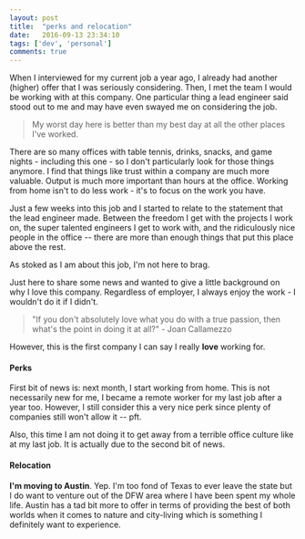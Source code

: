 ```yaml
---
layout: post
title:  "perks and relocation"
date:   2016-09-13 23:34:10
tags: ['dev', 'personal']
comments: true
---
```


When I interviewed for my current job a year ago, I already had another (higher) offer that I was seriously considering. Then, I met the team I would be working with at this company. One particular thing a lead engineer said stood out to me and may have even swayed me on considering the job.
<blockquote>My worst day here is better than my best day at all the other places I've worked.</blockquote>

There are so many offices with table tennis, drinks, snacks, and game nights - including this one - so I don't particularly look for those things anymore. I find that things like trust within a company are much more valuable. Output is much more important than hours at the office. Working from home isn't to do less work - it's to focus on the work you have.

Just a few weeks into this job and I started to relate to the statement that the lead engineer made. Between the freedom I get with the projects I work on, the super talented engineers I get to work with, and the ridiculously nice people in the office -- there are more than enough things that put this place above the rest.

As stoked as I am about this job, I'm not here to brag.

Just here to share some news and wanted to give a little background on why I love this company. Regardless of employer, I always enjoy the work - I wouldn't do it if I didn't.

<blockquote>"If you don't absolutely love what you do with a true passion, then what's the point in doing it at all?" - Joan Callamezzo</blockquote>
However, this is the first company I can say I really <strong>love</strong> working for.

<h4>Perks</h4>
First bit of news is: next month, I start working from home. This is not necessarily new for me, I became a remote worker for my last job after a year too. However, I still consider this a very nice perk since plenty of companies still won't allow it -- pft.

Also, this time I am not doing it to get away from a terrible office culture like at my last job. It is actually due to the second bit of news.

<h4>Relocation</h4>
<strong>I'm moving to Austin</strong>. Yep. I'm too fond of Texas to ever leave the state but I do want to venture out of the DFW area where I have been spent my whole life. Austin has a tad bit more to offer in terms of providing the best of both worlds when it comes to nature and city-living which is something I definitely want to experience.
